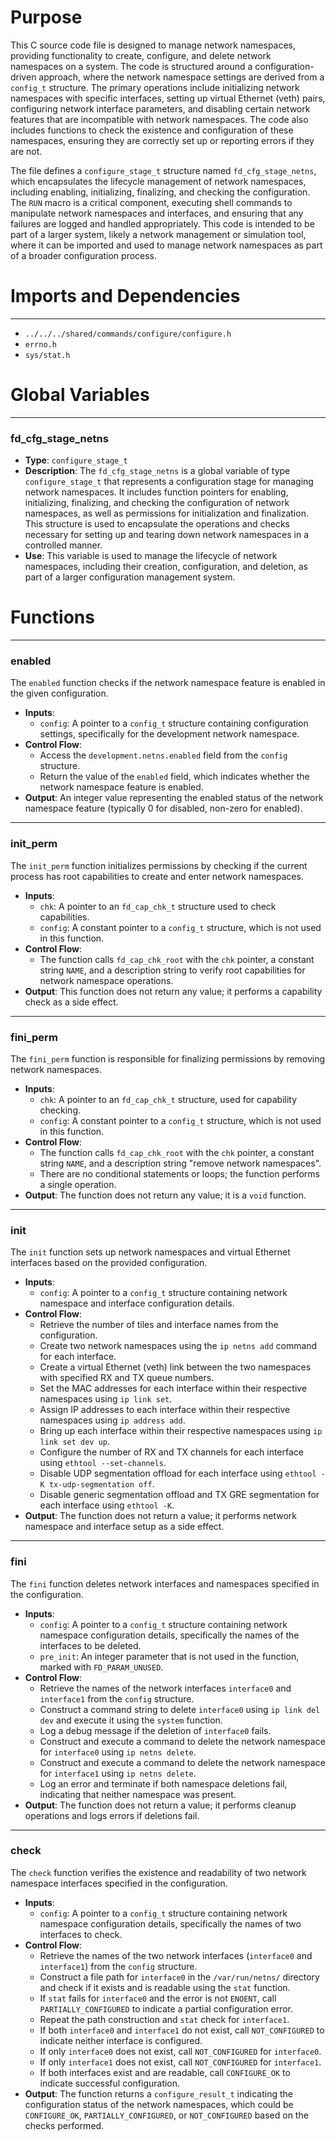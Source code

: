 # Purpose
This C source code file is designed to manage network namespaces, providing functionality to create, configure, and delete network namespaces on a system. The code is structured around a configuration-driven approach, where the network namespace settings are derived from a `config_t` structure. The primary operations include initializing network namespaces with specific interfaces, setting up virtual Ethernet (veth) pairs, configuring network interface parameters, and disabling certain network features that are incompatible with network namespaces. The code also includes functions to check the existence and configuration of these namespaces, ensuring they are correctly set up or reporting errors if they are not.

The file defines a `configure_stage_t` structure named `fd_cfg_stage_netns`, which encapsulates the lifecycle management of network namespaces, including enabling, initializing, finalizing, and checking the configuration. The `RUN` macro is a critical component, executing shell commands to manipulate network namespaces and interfaces, and ensuring that any failures are logged and handled appropriately. This code is intended to be part of a larger system, likely a network management or simulation tool, where it can be imported and used to manage network namespaces as part of a broader configuration process.
# Imports and Dependencies

---
- `../../../shared/commands/configure/configure.h`
- `errno.h`
- `sys/stat.h`


# Global Variables

---
### fd\_cfg\_stage\_netns
- **Type**: `configure_stage_t`
- **Description**: The `fd_cfg_stage_netns` is a global variable of type `configure_stage_t` that represents a configuration stage for managing network namespaces. It includes function pointers for enabling, initializing, finalizing, and checking the configuration of network namespaces, as well as permissions for initialization and finalization. This structure is used to encapsulate the operations and checks necessary for setting up and tearing down network namespaces in a controlled manner.
- **Use**: This variable is used to manage the lifecycle of network namespaces, including their creation, configuration, and deletion, as part of a larger configuration management system.


# Functions

---
### enabled<!-- {{#callable:enabled}} -->
The `enabled` function checks if the network namespace feature is enabled in the given configuration.
- **Inputs**:
    - `config`: A pointer to a `config_t` structure containing configuration settings, specifically for the development network namespace.
- **Control Flow**:
    - Access the `development.netns.enabled` field from the `config` structure.
    - Return the value of the `enabled` field, which indicates whether the network namespace feature is enabled.
- **Output**: An integer value representing the enabled status of the network namespace feature (typically 0 for disabled, non-zero for enabled).


---
### init\_perm<!-- {{#callable:init_perm}} -->
The `init_perm` function initializes permissions by checking if the current process has root capabilities to create and enter network namespaces.
- **Inputs**:
    - `chk`: A pointer to an `fd_cap_chk_t` structure used to check capabilities.
    - `config`: A constant pointer to a `config_t` structure, which is not used in this function.
- **Control Flow**:
    - The function calls `fd_cap_chk_root` with the `chk` pointer, a constant string `NAME`, and a description string to verify root capabilities for network namespace operations.
- **Output**: This function does not return any value; it performs a capability check as a side effect.


---
### fini\_perm<!-- {{#callable:fini_perm}} -->
The `fini_perm` function is responsible for finalizing permissions by removing network namespaces.
- **Inputs**:
    - `chk`: A pointer to an `fd_cap_chk_t` structure, used for capability checking.
    - `config`: A constant pointer to a `config_t` structure, which is not used in this function.
- **Control Flow**:
    - The function calls `fd_cap_chk_root` with the `chk` pointer, a constant string `NAME`, and a description string "remove network namespaces".
    - There are no conditional statements or loops; the function performs a single operation.
- **Output**: The function does not return any value; it is a `void` function.


---
### init<!-- {{#callable:init}} -->
The `init` function sets up network namespaces and virtual Ethernet interfaces based on the provided configuration.
- **Inputs**:
    - `config`: A pointer to a `config_t` structure containing network namespace and interface configuration details.
- **Control Flow**:
    - Retrieve the number of tiles and interface names from the configuration.
    - Create two network namespaces using the `ip netns add` command for each interface.
    - Create a virtual Ethernet (veth) link between the two namespaces with specified RX and TX queue numbers.
    - Set the MAC addresses for each interface within their respective namespaces using `ip link set`.
    - Assign IP addresses to each interface within their respective namespaces using `ip address add`.
    - Bring up each interface within their respective namespaces using `ip link set dev up`.
    - Configure the number of RX and TX channels for each interface using `ethtool --set-channels`.
    - Disable UDP segmentation offload for each interface using `ethtool -K tx-udp-segmentation off`.
    - Disable generic segmentation offload and TX GRE segmentation for each interface using `ethtool -K`.
- **Output**: The function does not return a value; it performs network namespace and interface setup as a side effect.


---
### fini<!-- {{#callable:fini}} -->
The `fini` function deletes network interfaces and namespaces specified in the configuration.
- **Inputs**:
    - `config`: A pointer to a `config_t` structure containing network namespace configuration details, specifically the names of the interfaces to be deleted.
    - `pre_init`: An integer parameter that is not used in the function, marked with `FD_PARAM_UNUSED`.
- **Control Flow**:
    - Retrieve the names of the network interfaces `interface0` and `interface1` from the `config` structure.
    - Construct a command string to delete `interface0` using `ip link del dev` and execute it using the `system` function.
    - Log a debug message if the deletion of `interface0` fails.
    - Construct and execute a command to delete the network namespace for `interface0` using `ip netns delete`.
    - Construct and execute a command to delete the network namespace for `interface1` using `ip netns delete`.
    - Log an error and terminate if both namespace deletions fail, indicating that neither namespace was present.
- **Output**: The function does not return a value; it performs cleanup operations and logs errors if deletions fail.


---
### check<!-- {{#callable:check}} -->
The `check` function verifies the existence and readability of two network namespace interfaces specified in the configuration.
- **Inputs**:
    - `config`: A pointer to a `config_t` structure containing network namespace configuration details, specifically the names of two interfaces to check.
- **Control Flow**:
    - Retrieve the names of the two network interfaces (`interface0` and `interface1`) from the `config` structure.
    - Construct a file path for `interface0` in the `/var/run/netns/` directory and check if it exists and is readable using the `stat` function.
    - If `stat` fails for `interface0` and the error is not `ENOENT`, call `PARTIALLY_CONFIGURED` to indicate a partial configuration error.
    - Repeat the path construction and `stat` check for `interface1`.
    - If both `interface0` and `interface1` do not exist, call `NOT_CONFIGURED` to indicate neither interface is configured.
    - If only `interface0` does not exist, call `NOT_CONFIGURED` for `interface0`.
    - If only `interface1` does not exist, call `NOT_CONFIGURED` for `interface1`.
    - If both interfaces exist and are readable, call `CONFIGURE_OK` to indicate successful configuration.
- **Output**: The function returns a `configure_result_t` indicating the configuration status of the network namespaces, which could be `CONFIGURE_OK`, `PARTIALLY_CONFIGURED`, or `NOT_CONFIGURED` based on the checks performed.


